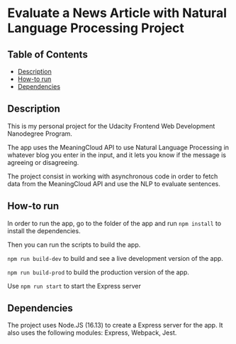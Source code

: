 # Evaluate a News Article with Natural Language Processing Project

## Table of Contents

* [Description](#description)
* [How-to run](#how-to-run)
* [Dependencies](#dependencies)

## Description

This is my personal project for the Udacity Frontend Web Development Nanodegree Program.

The app uses the MeaningCloud API to use Natural Language Processing in whatever blog you enter in the input, and it lets you know if the message is agreeing or disagreeing.

The project consist in working with asynchronous code in order to fetch data from the MeaningCloud API and use the NLP to evaluate sentences.

## How-to run

In order to run the app, go to the folder of the app and run `npm install` to install the dependencies.

Then you can run the scripts to build the app. 

`npm run build-dev` to build and see a live development version of the app.

`npm run build-prod` to build the production version of the app.

Use `npm run start` to start the Express server

## Dependencies

The project uses Node.JS (16.13) to create a Express server for the app. It also uses the following modules: Express, Webpack, Jest.